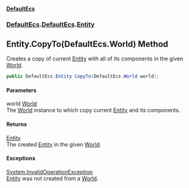 #### [DefaultEcs](./index.md 'index')
### [DefaultEcs](./index.md 'index').[DefaultEcs](./DefaultEcs.md 'DefaultEcs').[Entity](./DefaultEcs-Entity.md 'DefaultEcs.Entity')
## Entity.CopyTo(DefaultEcs.World) Method
Creates a copy of current [Entity](./DefaultEcs-Entity.md 'DefaultEcs.Entity') with all of its components in the given [World](./DefaultEcs-World.md 'DefaultEcs.World').  
```C#
public DefaultEcs.Entity CopyTo(DefaultEcs.World world);
```
#### Parameters
<a name='DefaultEcs-Entity-CopyTo(DefaultEcs-World)-world'></a>
world [World](./DefaultEcs-World.md 'DefaultEcs.World')  
The [World](./DefaultEcs-World.md 'DefaultEcs.World') instance to which copy current [Entity](./DefaultEcs-Entity.md 'DefaultEcs.Entity') and its components.  
#### Returns
[Entity](./DefaultEcs-Entity.md 'DefaultEcs.Entity')  
The created [Entity](./DefaultEcs-Entity.md 'DefaultEcs.Entity') in the given [World](./DefaultEcs-World.md 'DefaultEcs.World').  
#### Exceptions
[System.InvalidOperationException](https://docs.microsoft.com/en-us/dotnet/api/System.InvalidOperationException 'System.InvalidOperationException')  
[Entity](./DefaultEcs-Entity.md 'DefaultEcs.Entity') was not created from a [World](./DefaultEcs-World.md 'DefaultEcs.World').  
